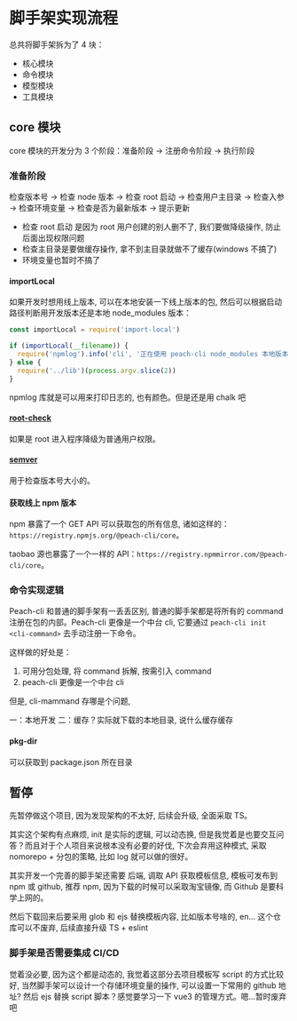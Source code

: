 # 脚手架实现流程

总共将脚手架拆为了 4 块：

- 核心模块
- 命令模块
- 模型模块
- 工具模块

## core 模块

core 模块的开发分为 3 个阶段：准备阶段 -> 注册命令阶段 -> 执行阶段

### 准备阶段

检查版本号 -> 检查 node 版本 -> 检查 root 启动 -> 检查用户主目录 -> 检查入参 -> 检查环境变量 -> 检查是否为最新版本 -> 提示更新

- 检查 root 启动 是因为 root 用户创建的别人删不了, 我们要做降级操作, 防止后面出现权限问题
- 检查主目录是要做缓存操作, 拿不到主目录就做不了缓存(windows 不搞了)
- 环境变量也暂时不搞了

#### importLocal

如果开发时想用线上版本, 可以在本地安装一下线上版本的包, 然后可以根据启动路径判断用开发版本还是本地 node_modules 版本：

```js
const importLocal = require('import-local')

if (importLocal(__filename)) {
  require('npmlog').info('cli', '正在使用 peach-cli node_modules 本地版本')
} else {
  require('../lib')(process.argv.slice(2))
}
```

npmlog 库就是可以用来打印日志的, 也有颜色。但是还是用 chalk 吧

#### [root-check](https://www.npmjs.com/package/root-check)

如果是 root 进入程序降级为普通用户权限。

#### [semver](https://www.npmjs.com/package/semver)

用于检查版本号大小的。

#### 获取线上 npm 版本

npm 暴露了一个 GET API 可以获取包的所有信息, 诸如这样的：`https://registry.npmjs.org/@peach-cli/core`。

taobao 源也暴露了一个一样的 API：`https://registry.npmmirror.com/@peach-cli/core`。

### 命令实现逻辑

Peach-cli 和普通的脚手架有一丢丢区别, 普通的脚手架都是将所有的 command 注册在包的内部。Peach-cli 更像是一个中台 cli, 它要通过 `peach-cli init <cli-command>` 去手动注册一下命令。

这样做的好处是：

1. 可用分包处理, 将 command 拆解, 按需引入 command
2. peach-cli 更像是一个中台 cli

但是, cli-mammand 存哪是个问题,

一：本地开发
二：缓存？实际就下载的本地目录, 说什么缓存缓存

#### pkg-dir

可以获取到 package.json 所在目录

## 暂停

先暂停做这个项目, 因为发现架构的不太好, 后续会升级, 全面采取 TS。

其实这个架构有点麻烦, init 是实际的逻辑, 可以动态换, 但是我觉着是也要交互问答？而且对于个人项目来说根本没有必要的好伐, 下次会弃用这种模式, 采取 nomorepo + 分包的策略, 比如 log 就可以做的很好。

其实开发一个完善的脚手架还需要 后端, 调取 API 获取模板信息, 模板可发布到 npm 或 github, 推荐 npm, 因为下载的时候可以采取淘宝镜像, 而 Github 是要科学上网的。

然后下载回来后要采用 glob 和 ejs 替换模板内容, 比如版本号啥的, en... 这个仓库可以不废弃, 后续直接升级 TS + eslint

### 脚手架是否需要集成 CI/CD

觉着没必要, 因为这个都是动态的, 我觉着这部分去项目模板写 script 的方式比较好, 当然脚手架可以设计一个存储环境变量的操作, 可以设置一下常用的 github 地址? 然后 ejs 替换 script 脚本？感觉要学习一下 vue3 的管理方式。嗯...暂时废弃吧
